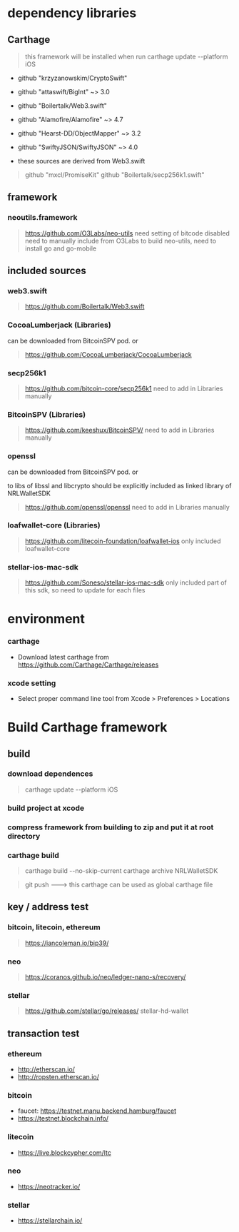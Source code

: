 # dependency libraries

## Carthage

>this framework will be installed when run carthage update --platform iOS

* github "krzyzanowskim/CryptoSwift"
* github "attaswift/BigInt" ~> 3.0
* github "Boilertalk/Web3.swift"
* github "Alamofire/Alamofire" ~> 4.7
* github "Hearst-DD/ObjectMapper" ~> 3.2
* github "SwiftyJSON/SwiftyJSON" ~> 4.0

* these sources are derived from Web3.swift
>github "mxcl/PromiseKit"
>github "Boilertalk/secp256k1.swift"

## framework
### neoutils.framework
>https://github.com/O3Labs/neo-utils
>need setting of bitcode disabled
>need to manually include from O3Labs
>to build neo-utils, need to install go and go-mobile


## included sources

### web3.swift

>https://github.com/Boilertalk/Web3.swift

### CocoaLumberjack (Libraries)

can be downloaded from BitcoinSPV pod. or 

>https://github.com/CocoaLumberjack/CocoaLumberjack

### secp256k1
>https://github.com/bitcoin-core/secp256k1
>need to add in Libraries manually

### BitcoinSPV (Libraries)
>https://github.com/keeshux/BitcoinSPV/
>need to add in Libraries manually

### openssl

can be downloaded from BitcoinSPV pod. or 

to libs of libssl and libcrypto should be explicitly included as linked library of NRLWalletSDK

>https://github.com/openssl/openssl
>need to add in Libraries manually

### loafwallet-core (Libraries)
>https://github.com/litecoin-foundation/loafwallet-ios
>only included loafwallet-core

### stellar-ios-mac-sdk
>https://github.com/Soneso/stellar-ios-mac-sdk
>only included part of this sdk, so need to update for each files


# environment
### carthage
* Download latest carthage from https://github.com/Carthage/Carthage/releases
### xcode setting
* Select proper command line tool from Xcode > Preferences > Locations 


# Build Carthage framework

## build

### download dependences
>carthage update --platform iOS

### build project at xcode

### compress framework from building to zip and put it at root directory

### carthage build
>carthage build --no-skip-current
>carthage archive NRLWalletSDK

>git push   ---> this carthage can be used as global carthage file

## key / address test
### bitcoin, litecoin, ethereum
>https://iancoleman.io/bip39/

### neo
>https://coranos.github.io/neo/ledger-nano-s/recovery/

### stellar
>https://github.com/stellar/go/releases/  stellar-hd-wallet

## transaction test

### ethereum
* http://etherscan.io/
* http://ropsten.etherscan.io/

### bitcoin
* faucet: https://testnet.manu.backend.hamburg/faucet
* https://testnet.blockchain.info/

### litecoin
* https://live.blockcypher.com/ltc

### neo
* https://neotracker.io/

### stellar
* https://stellarchain.io/


